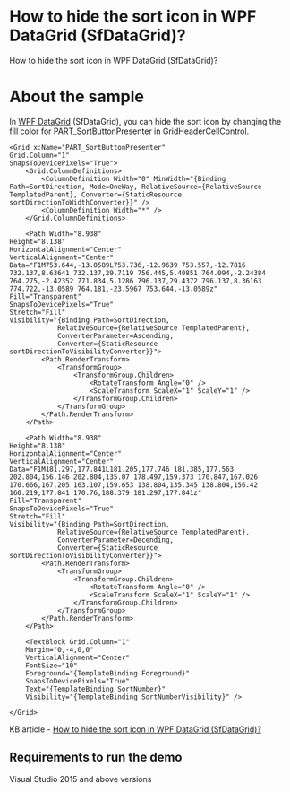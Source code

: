 # How to hide the sort icon in WPF DataGrid (SfDataGrid)?

How to hide the sort icon in WPF DataGrid (SfDataGrid)?

# About the sample

In [WPF DataGrid](https://www.syncfusion.com/wpf-ui-controls/datagrid) (SfDataGrid), you can hide the sort icon by changing the fill color for PART_SortButtonPresenter in GridHeaderCellControl.

```Xaml
<Grid x:Name="PART_SortButtonPresenter" 
Grid.Column="1" 
SnapsToDevicePixels="True"> 
    <Grid.ColumnDefinitions> 
        <ColumnDefinition Width="0" MinWidth="{Binding Path=SortDirection, Mode=OneWay, RelativeSource={RelativeSource TemplatedParent}, Converter={StaticResource sortDirectionToWidthConverter}}" /> 
        <ColumnDefinition Width="*" /> 
    </Grid.ColumnDefinitions> 
 
    <Path Width="8.938" 
Height="8.138" 
HorizontalAlignment="Center" 
VerticalAlignment="Center" 
Data="F1M753.644,-13.0589L753.736,-12.9639 753.557,-12.7816 732.137,8.63641 732.137,29.7119 756.445,5.40851 764.094,-2.24384 764.275,-2.42352 771.834,5.1286 796.137,29.4372 796.137,8.36163 774.722,-13.0589 764.181,-23.5967 753.644,-13.0589z" 
Fill="Transparent" 
SnapsToDevicePixels="True" 
Stretch="Fill" 
Visibility="{Binding Path=SortDirection, 
            RelativeSource={RelativeSource TemplatedParent}, 
            ConverterParameter=Ascending, 
            Converter={StaticResource sortDirectionToVisibilityConverter}}"> 
        <Path.RenderTransform> 
            <TransformGroup> 
                <TransformGroup.Children> 
                    <RotateTransform Angle="0" /> 
                    <ScaleTransform ScaleX="1" ScaleY="1" /> 
                </TransformGroup.Children> 
            </TransformGroup> 
        </Path.RenderTransform> 
    </Path> 
 
    <Path Width="8.938" 
Height="8.138" 
HorizontalAlignment="Center" 
VerticalAlignment="Center" 
Data="F1M181.297,177.841L181.205,177.746 181.385,177.563 202.804,156.146 202.804,135.07 178.497,159.373 170.847,167.026 170.666,167.205 163.107,159.653 138.804,135.345 138.804,156.42 160.219,177.841 170.76,188.379 181.297,177.841z" 
Fill="Transparent" 
SnapsToDevicePixels="True" 
Stretch="Fill" 
Visibility="{Binding Path=SortDirection, 
            RelativeSource={RelativeSource TemplatedParent}, 
            ConverterParameter=Decending, 
            Converter={StaticResource sortDirectionToVisibilityConverter}}"> 
        <Path.RenderTransform> 
            <TransformGroup> 
                <TransformGroup.Children> 
                    <RotateTransform Angle="0" /> 
                    <ScaleTransform ScaleX="1" ScaleY="1" /> 
                </TransformGroup.Children> 
            </TransformGroup> 
        </Path.RenderTransform> 
    </Path> 
 
    <TextBlock Grid.Column="1" 
    Margin="0,-4,0,0" 
    VerticalAlignment="Center" 
    FontSize="10" 
    Foreground="{TemplateBinding Foreground}" 
    SnapsToDevicePixels="True" 
    Text="{TemplateBinding SortNumber}" 
    Visibility="{TemplateBinding SortNumberVisibility}" /> 
 
</Grid>
```

KB article - [How to hide the sort icon in WPF DataGrid (SfDataGrid)?](https://www.syncfusion.com/kb/12133/how-to-hide-the-sort-icon-in-wpf-datagrid-sfdatagrid)

## Requirements to run the demo
 Visual Studio 2015 and above versions
